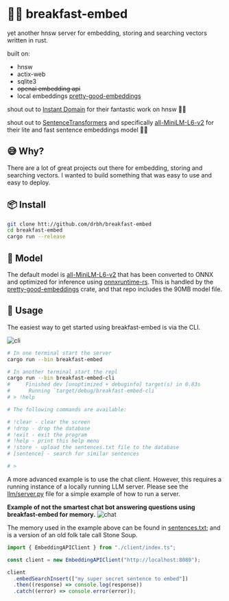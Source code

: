 # 🥐💤 breakfast-embed

yet another hnsw server for embedding, storing and searching vectors written in rust.

built on:

- hnsw
- actix-web
- sqlite3
- ~~openai embedding api~~
- local embeddings [pretty-good-embeddings](https://github.com/drbh/pretty-good-embeddings)

shout out to [Instant Domain](https://github.com/InstantDomain/instant-distance) for their fantastic work on hnsw 🙇‍♂️

shout out to [SentenceTransformers](https://github.com/UKPLab/sentence-transformers) and specifically [all-MiniLM-L6-v2](https://huggingface.co/sentence-transformers/all-MiniLM-L6-v2) for their lite and fast sentence embeddings model 🙇‍♂️

## 😅 Why?

There are a lot of great projects out there for embedding, storing and searching vectors. I wanted to build something that was easy to use and easy to deploy.

## 📦 Install

```bash
git clone htt://github.com/drbh/breakfast-embed
cd breakfast-embed
cargo run --release
```

## 🚜 Model

The default model is [all-MiniLM-L6-v2](https://huggingface.co/sentence-transformers/all-MiniLM-L6-v2) that has been converted to ONNX and optimized for inference using [onnxruntime-rs](https://github.com/nbigaouette/onnxruntime-rs). This is handled by the [pretty-good-embeddings](https://github.com/drbh/pretty-good-embeddings) crate, and that repo includes the 90MB model file.

## 🚀 Usage

The easiest way to get started using breakfast-embed is via the CLI.

![cli](./assets/breakfast-embed-repl.gif)

```bash
# In one terminal start the server
cargo run --bin breakfast-embed
```

```bash
# In another terminal start the repl
cargo run --bin breakfast-embed-cli
#     Finished dev [unoptimized + debuginfo] target(s) in 0.83s
#      Running `target/debug/breakfast-embed-cli`
# > !help

# The following commands are available:

# !clear - clear the screen
# !drop - drop the database
# !exit - exit the program
# !help - print this help menu
# !store - upload the sentences.txt file to the database
# [sentence] - search for similar sentences

# >
```

A more advanced example is to use the chat client. However, this requires a running instance of a locally running LLM server. Please see the [llm/server.py](./llm/server.py) file for a simple example of how to run a server.


**Example of not the smartest chat bot answering questions using breakfast-embed for memory.**
![chat](./assets/breakfast-embed-chat.gif)

The memory used in the example above can be found in [sentences.txt](./sentences.txt); and is a version of an old folk tale call Stone Soup.

```typescript
import { EmbeddingAPIClient } from "./client/index.ts";

const client = new EmbeddingAPIClient("http://localhost:8080");

client
  .embedSearchInsert(["my super secret sentence to embed"])
  .then((response) => console.log(response))
  .catch((error) => console.error(error));
```

